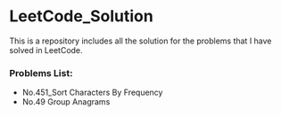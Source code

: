 # LeetCode_Solution
This is a repository includes all the solution for the problems that I have solved in LeetCode.

### Problems List:

* No.451_Sort Characters By Frequency
* No.49 Group Anagrams